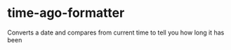 # time-ago-formatter
Converts a date and compares from current time to tell you how long it has been